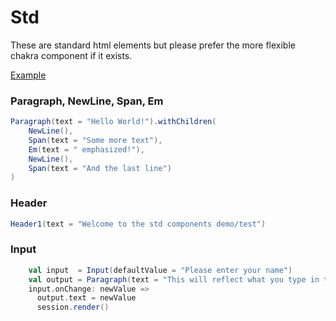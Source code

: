 # Std

These are standard html elements but please prefer the more flexible chakra component if it exists.

[Example](../examples/src/main/scala/tests/StdComponents.scala)

### Paragraph, NewLine, Span, Em

```scala
Paragraph(text = "Hello World!").withChildren(
    NewLine(),
    Span(text = "Some more text"),
    Em(text = " emphasized!"),
    NewLine(),
    Span(text = "And the last line")
)
```
### Header

```scala
Header1(text = "Welcome to the std components demo/test")
```

### Input

```scala
    val input  = Input(defaultValue = "Please enter your name")
    val output = Paragraph(text = "This will reflect what you type in the input")
    input.onChange: newValue =>
      output.text = newValue
      session.render()

```